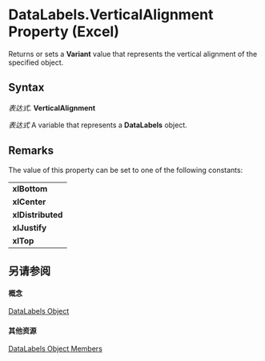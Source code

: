 
# DataLabels.VerticalAlignment Property (Excel)

Returns or sets a  **Variant** value that represents the vertical alignment of the specified object.


## Syntax

 _表达式_. **VerticalAlignment**

 _表达式_ A variable that represents a **DataLabels** object.


## Remarks

The value of this property can be set to one of the following constants:


||
|:-----|
|**xlBottom**|
|**xlCenter**|
|**xlDistributed**|
|**xlJustify**|
|**xlTop**|

## 另请参阅


#### 概念


[DataLabels Object](3d79271e-c702-e785-6984-d838d060a8c5.md)
#### 其他资源


[DataLabels Object Members](http://msdn.microsoft.com/library/3c9d909d-d090-b6ed-8a28-ba62c3459044%28Office.15%29.aspx)